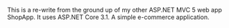 This is a re-write from the ground up of my other ASP.NET MVC 5 web app ShopApp. It uses ASP.NET Core 3.1. A simple e-commerce application.
